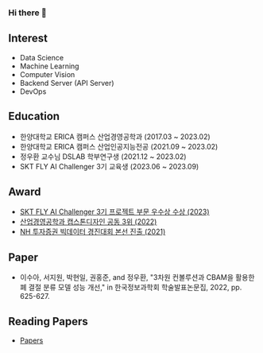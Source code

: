 ### Hi there 👋

## Interest
- Data Science
- Machine Learning
- Computer Vision
- Backend Server (API Server)
- DevOps

## Education
- 한양대학교 ERICA 캠퍼스 산업경영공학과 (2017.03 ~ 2023.02)
- 한양대학교 ERICA 캠퍼스 산업인공지능전공 (2021.09 ~ 2023.02)
- 정우환 교수님 DSLAB 학부연구생 (2021.12 ~ 2023.02)
- SKT FLY AI Challenger 3기 교육생 (2023.06 ~ 2023.09)

## Award
- [SKT FLY AI Challenger 3기 프로젝트 부문 우수상 수상 (2023)](https://github.com/Mintflavor/SKT_FLY_AI_Serena_Backend)
- [산업경영공학과 캡스톤디자인 공동 3위 (2022)](https://github.com/Mintflavor/2022-1-Capstone-Design)
- [NH 투자증권 빅데이터 경진대회 본선 진출 (2021)](https://github.com/Mintflavor/2021-2nd-NH-Investment-Securities-Big-Data-Competition)

## Paper
- 이수아, 서지원, 박현일, 권홍준, and 정우환, "3차원 컨볼루션과 CBAM을 활용한 폐 결절 분류 모델 성능 개선," in 한국정보과학회 학술발표논문집, 2022, pp. 625-627.

## Reading Papers
- [Papers](https://plastic-crop-272.notion.site/Papers-87c4c817f36f40cf8195337a9cfb0241)
